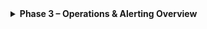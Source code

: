 <details>
<summary><strong>Phase 3 – Operations & Alerting Overview</strong></summary>

This guide summarises the operational tooling added in Phase&nbsp;3 so the production team knows how to configure and monitor the crawler/classifier stack.

### 1. Alert Destinations & Severity

Alerts now flow through three optional channels, each with its own minimum severity threshold:

| Channel | Settings fields | Typical use |
|---------|-----------------|-------------|
| **Email** | `Alert Email`, `Email min. severity` | Individual notifications for moderate/critical issues. |
| **Slack** | `Slack Webhook`, `Slack min. severity` | Team channel pings when thresholds are breached. |
| **Ticketing / On-call** | Select provider (`None`, `Generic Webhook`, `PagerDuty`), plus webhook URL or routing key and `Ticket/on-call min. severity` | Opens tickets or notifies on-call engineers for the most critical events. |

Severity levels are `info`, `warning`, and `critical`. The alert manager only dispatches if the event severity is **greater than or equal** to the channel’s minimum severity.

### 2. Queue & Cron Health Monitor

A new WordPress cron (`axs4all_ai_health_check`) runs every 5&nbsp;minutes and:

1. Verifies the crawler (`axs4all_ai_process_queue`) and classifier (`axs4all_ai_run_classifications`) events are scheduled. Missing events raise a **critical** alert.
2. Captures current crawl and classification queue sizes. When counts exceed the configured “Queue Threshold” the alert severity escalates (`warning` above threshold, `critical` at ≥2× threshold).
3. Stores metrics in `axs4all_ai_alert_<queue>` options so the admin UI can surface the latest state.

### 3. Admin UI Enhancements

* **Queue / Classification pages**: cards now show next/last cron run, pending counts, and allow one-click requeue.
* **Debug page**: new *Alert Activity* table summarises the last 50 alerts by severity alongside crawler snapshots/events.
* **Categories page**: snippet limit inputs are logged through the alert manager so correctness can be audited.

### 4. PagerDuty Integration

When “PagerDuty Events API” is selected, the plugin posts to `https://events.pagerduty.com/v2/enqueue` using the supplied routing key. Severity mapping follows PagerDuty’s vocabulary (`warning`, `critical`, `info`).

### 5. Verification Checklist

1. Navigate to **Settings → axs4all AI** and configure alert destinations (email/Slack) and thresholds.
2. If PagerDuty is used, supply the routing key; otherwise, use a generic webhook for ticketing/on-call.
3. On the same screen, set the queue threshold (defaults to `0`, i.e. disabled).
4. Check **axs4all AI → Debug Log** to confirm alerts appear under *Alert Activity* when thresholds are crossed.
5. Ensure cron is running by verifying the next run timestamps on the queue/classification screens.

</details>
